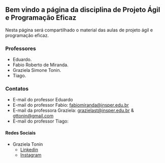 ## Bem vindo a página da disciplina de Projeto Ágil e Programação Eficaz

Nesta página será compartilhado o material das aulas de projeto ágil e programação eficaz.

### Professores

- Eduardo.
- Fabio Roberto de Miranda.
- Graziela Simone Tonin.
- Tiago.


### Contatos

  - E-mail do professor Eduardo
  - E-mail do professor Fabio: fabiomiranda@insper.edu.br
  - E-mail da professora Graziela: grazielast@insper.edu.br & gttonin@gmail.com
  - E-mail do professor Tiago:

#### Redes Sociais

- Graziela Tonin
  - [Linkedin](https://www.linkedin.com/in/grazielatonin)  
  - [Instagram](https://www.instagram.com/grazielatonin/) 
